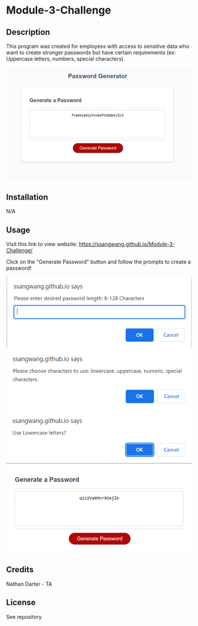 # Module-3-Challenge

## Description
This program was created for employess with access to sensitive data who want to create stronger passwords but have certain requirements (ex: Uppercase letters, numbers, special characters)

![Getting Started](Module-3.PNG)

## Installation
N/A

## Usage

Visit this link to view website: https://ssangwang.github.io/Module-3-Challenge/

Click on the "Generate Password" button and follow the prompts to create a password! 

![Getting Started](prompt1.PNG)
![Getting Started](prompt2.PNG)
![Getting Started](prompt3.PNG)
![Getting Started](finished.PNG)

## Credits 
Nathan Darter - TA 

## License
See repository
